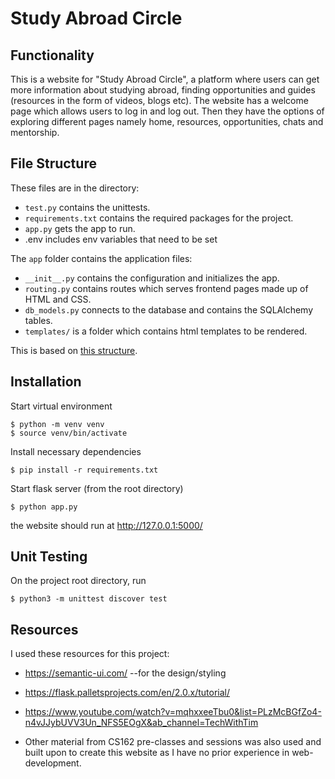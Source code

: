 
# Study Abroad Circle

## Functionality

This is a website for "Study Abroad Circle", a platform where users can get more information about studying abroad, finding opportunities and guides (resources in the form of videos, blogs etc). The website has a welcome page which allows users to log in and log out. Then they have the options of exploring different pages namely home, resources, opportunities, chats and mentorship.

## File Structure

These files are in the directory:

- `test.py` contains the unittests.
- `requirements.txt` contains the required packages for the project.
- `app.py` gets the app to run.
- .env includes env variables that need to be set

The `app` folder contains the application files:

- `__init__.py` contains the configuration and initializes the app.
- `routing.py` contains routes which serves frontend pages made up of HTML and CSS.
- `db_models.py` connects to the database and contains the SQLAlchemy tables.
- `templates/` is a folder which contains html templates to be rendered.

This is based on [this structure](http://flask.pocoo.org/docs/0.12/patterns/packages).

## Installation

Start virtual environment

    $ python -m venv venv
    $ source venv/bin/activate

Install necessary dependencies

    $ pip install -r requirements.txt

Start flask server (from the root directory)

    $ python app.py

the website should run at http://127.0.0.1:5000/

## Unit Testing

On the project root directory, run

    $ python3 -m unittest discover test


## Resources
I used these resources for this project:

- https://semantic-ui.com/ --for the design/styling

- https://flask.palletsprojects.com/en/2.0.x/tutorial/

- https://www.youtube.com/watch?v=mqhxxeeTbu0&list=PLzMcBGfZo4-n4vJJybUVV3Un_NFS5EOgX&ab_channel=TechWithTim

- Other material from CS162 pre-classes and sessions was also used and built upon to create this website as I have no prior experience in web-development.